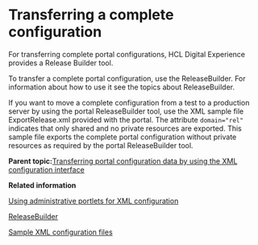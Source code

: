 # Transferring a complete configuration 

For transferring complete portal configurations, HCL Digital Experience provides a Release Builder tool.

To transfer a complete portal configuration, use the ReleaseBuilder. For information about how to use it see the topics about ReleaseBuilder.

If you want to move a complete configuration from a test to a production server by using the portal ReleaseBuilder tool, use the XML sample file ExportRelease.xml provided with the portal. The attribute `domain="rel"` indicates that only shared and no private resources are exported. This sample file exports the complete portal configuration without private resources as required by the portal ReleaseBuilder tool.

**Parent topic:**[Transferring portal configuration data by using the XML configuration interface](../admin-system/adxmltsk_use.md)

**Related information**  


[Using administrative portlets for XML configuration ](../admin-system/adxmltsk_portlets.md)

[ReleaseBuilder](../deploy/dep_rbabout.md)

[Sample XML configuration files ](../admin-system/admxmsmp.md)

